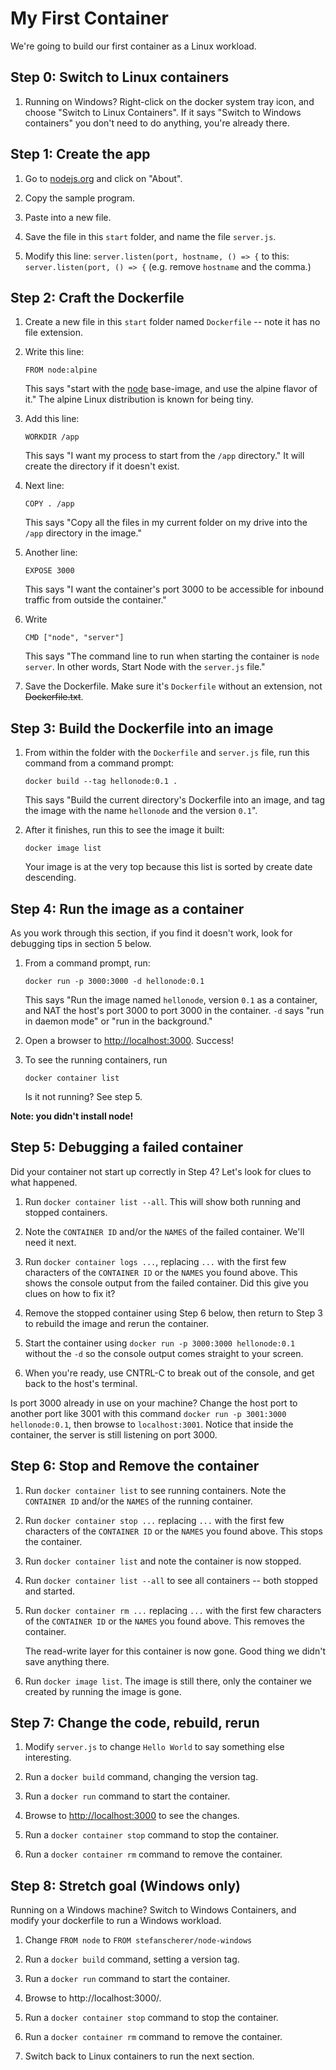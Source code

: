 My First Container
==================

We're going to build our first container as a Linux workload.


Step 0: Switch to Linux containers
----------------------------------

1. Running on Windows?  Right-click on the docker system tray icon, and choose "Switch to Linux Containers".  If it says "Switch to Windows containers" you don't need to do anything, you're already there.


Step 1: Create the app
----------------------

1. Go to [nodejs.org](https://nodejs.org/en/about) and click on "About".

2. Copy the sample program.

3. Paste into a new file.

4. Save the file in this `start` folder, and name the file `server.js`.

5. Modify this line: `server.listen(port, hostname, () => {` to this: `server.listen(port, () => {` (e.g. remove `hostname` and the comma.)


Step 2: Craft the Dockerfile
----------------------------

1. Create a new file in this `start` folder named `Dockerfile` -- note it has no file extension.

2. Write this line:

   ```
   FROM node:alpine
   ```

   This says "start with the [node](https://hub.docker.com/_/node/) base-image, and use the alpine flavor of it."  The alpine Linux distribution is known for being tiny.

3. Add this line:

   ```
   WORKDIR /app
   ```

   This says "I want my process to start from the `/app` directory."  It will create the directory if it doesn't exist.

4. Next line:

   ```
   COPY . /app
   ```

   This says "Copy all the files in my current folder on my drive into the `/app` directory in the image."

4. Another line:

   ```
   EXPOSE 3000
   ```

   This says "I want the container's port 3000 to be accessible for inbound traffic from outside the container."

5. Write

   ```
   CMD ["node", "server"]
   ```

   This says "The command line to run when starting the container is `node server`. In other words, Start Node with the `server.js` file."

6. Save the Dockerfile.  Make sure it's `Dockerfile` without an extension, not ~~Dockerfile.txt~~.


Step 3: Build the Dockerfile into an image
------------------------------------------

1. From within the folder with the `Dockerfile` and `server.js` file, run this command from a command prompt:

   ```
   docker build --tag hellonode:0.1 .
   ```

   This says "Build the current directory's Dockerfile into an image, and tag the image with the name `hellonode` and the version `0.1`".

2. After it finishes, run this to see the image it built:

   ```
   docker image list
   ```

   Your image is at the very top because this list is sorted by create date descending.


Step 4: Run the image as a container
------------------------------------

As you work through this section, if you find it doesn't work, look for debugging tips in section 5 below.

1. From a command prompt, run:

   ```
   docker run -p 3000:3000 -d hellonode:0.1
   ```

   This says "Run the image named `hellonode`, version `0.1` as a container, and NAT the host's port 3000 to port 3000 in the container.  `-d` says "run in daemon mode" or "run in the background."

2. Open a browser to [http://localhost:3000](http://localhost:3000).  Success!

3. To see the running containers, run

   ```
   docker container list
   ```

   Is it not running?  See step 5.

**Note: you didn't install node!**


Step 5: Debugging a failed container
------------------------------------

Did your container not start up correctly in Step 4?  Let's look for clues to what happened.

1. Run `docker container list --all`.  This will show both running and stopped containers.

2. Note the `CONTAINER ID` and/or the `NAMES` of the failed container.  We'll need it next.

3. Run `docker container logs ...`, replacing `...` with the first few characters of the `CONTAINER ID` or the `NAMES` you found above.  This shows the console output from the failed container.  Did this give you clues on how to fix it?

4. Remove the stopped container using Step 6 below, then return to Step 3 to rebuild the image and rerun the container.

5. Start the container using `docker run -p 3000:3000 hellonode:0.1` without the `-d` so the console output comes straight to your screen.

6. When you're ready, use CNTRL-C to break out of the console, and get back to the host's terminal.

Is port 3000 already in use on your machine?  Change the host port to another port like 3001 with this command `docker run -p 3001:3000 hellonode:0.1`, then browse to `localhost:3001`.  Notice that inside the container, the server is still listening on port 3000.


Step 6: Stop and Remove the container
-------------------------------------

1. Run `docker container list` to see running containers.  Note the `CONTAINER ID` and/or the `NAMES` of the running container.

2. Run `docker container stop ...` replacing `...` with the first few characters of the `CONTAINER ID` or the `NAMES` you found above.  This stops the container.

3. Run `docker container list` and note the container is now stopped.

4. Run `docker container list --all` to see all containers -- both stopped and started.

5. Run `docker container rm ...` replacing `...` with the first few characters of the `CONTAINER ID` or the `NAMES` you found above.  This removes the container.

   The read-write layer for this container is now gone.  Good thing we didn't save anything there.

6. Run `docker image list`.  The image is still there, only the container we created by running the image is gone.


Step 7: Change the code, rebuild, rerun
---------------------------------------

1. Modify `server.js` to change `Hello World` to say something else interesting.

2. Run a `docker build` command, changing the version tag.

3. Run a `docker run` command to start the container.

4. Browse to [http://localhost:3000](http://localhost:3000) to see the changes.

5. Run a `docker container stop` command to stop the container.

6. Run a `docker container rm` command to remove the container.


Step 8: Stretch goal (Windows only)
-----------------------------------

Running on a Windows machine?  Switch to Windows Containers, and modify your dockerfile to run a Windows workload.

1. Change `FROM node` to `FROM stefanscherer/node-windows`

2. Run a `docker build` command, setting a version tag.

3. Run a `docker run` command to start the container.

4. Browse to http://localhost:3000/.

5. Run a `docker container stop` command to stop the container.

6. Run a `docker container rm` command to remove the container.

7. Switch back to Linux containers to run the next section.
